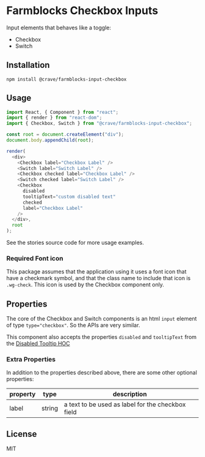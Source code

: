 # Farmblocks Checkbox Inputs

Input elements that behaves like a toggle:

* Checkbox
* Switch

## Installation

```
npm install @crave/farmblocks-input-checkbox
```

## Usage

```javascript
import React, { Component } from "react";
import { render } from "react-dom";
import { Checkbox, Switch } from "@crave/farmblocks-input-checkbox";

const root = document.createElement("div");
document.body.appendChild(root);

render(
  <div>
    <Checkbox label="Checkbox Label" />
    <Switch label="Switch Label" />
    <Checkbox checked label="Checkbox Label" />
    <Switch checked label="Switch Label" />
    <Checkbox
      disabled
      tooltipText="custom disabled text"
      checked
      label="Checkbox Label"
    />
  </div>,
  root
);
```

See the stories source code for more usage examples.

### Required Font icon

This package assumes that the application using it uses a font icon that have a
checkmark symbol, and that the class name to include that icon is `.wg-check`.
This icon is used by the Checkbox component only.

## Properties

The core of the Checkbox and Switch components is an html `input` element of
type `type="checkbox"`. So the APIs are very similar.

This component also accepts the properties `disabled` and `tooltipText` from the
[Disabled Tooltip HOC](https://github.com/CraveFood/farmblocks/tree/master/packages/hoc-disabled-tooltip)

### Extra Properties

In addition to the properties described above, there are some other optional
properties:

| property | type   | description                                       |
| -------- | ------ | ------------------------------------------------- |
| label    | string | a text to be used as label for the checkbox field |

## License

MIT
